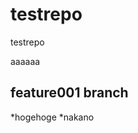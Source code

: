 # testrepo
testrepo

aaaaaa

feature001 branch
--------------------------------------

*hogehoge
*nakano
